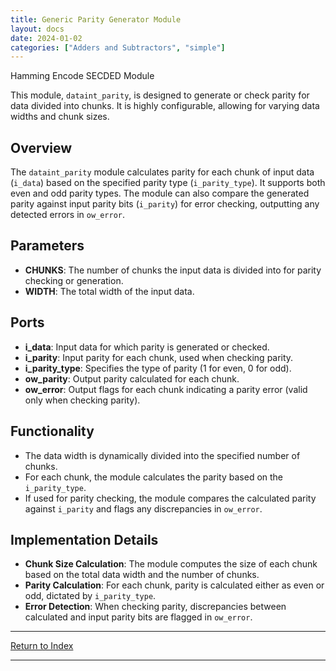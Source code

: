 ```yaml
---
title: Generic Parity Generator Module
layout: docs
date: 2024-01-02
categories: ["Adders and Subtractors", "simple"]
---
```


Hamming Encode SECDED Module

This module, `dataint_parity`, is designed to generate or check parity for data divided into chunks. It is highly configurable, allowing for varying data widths and chunk sizes.

## Overview

The `dataint_parity` module calculates parity for each chunk of input data (`i_data`) based on the specified parity type (`i_parity_type`). It supports both even and odd parity types. The module can also compare the generated parity against input parity bits (`i_parity`) for error checking, outputting any detected errors in `ow_error`.

## Parameters

- **CHUNKS**: The number of chunks the input data is divided into for parity checking or generation.
- **WIDTH**: The total width of the input data.

## Ports

- **i_data**: Input data for which parity is generated or checked.
- **i_parity**: Input parity for each chunk, used when checking parity.
- **i_parity_type**: Specifies the type of parity (1 for even, 0 for odd).
- **ow_parity**: Output parity calculated for each chunk.
- **ow_error**: Output flags for each chunk indicating a parity error (valid only when checking parity).

## Functionality

- The data width is dynamically divided into the specified number of chunks.
- For each chunk, the module calculates the parity based on the `i_parity_type`.
- If used for parity checking, the module compares the calculated parity against `i_parity` and flags any discrepancies in `ow_error`.

## Implementation Details

- **Chunk Size Calculation**: The module computes the size of each chunk based on the total data width and the number of chunks.
- **Parity Calculation**: For each chunk, parity is calculated either as even or odd, dictated by `i_parity_type`.
- **Error Detection**: When checking parity, discrepancies between calculated and input parity bits are flagged in `ow_error`.

---

[Return to Index](/docs/mark_down/rtl/)

---
